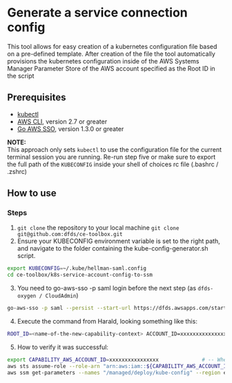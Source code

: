 # Generate a service connection config
This tool allows for easy creation of a kubernetes configuration file based on a pre-defined template.
After creation of the file the tool automatically provisions the kubernetes configuration inside of the AWS Systems Manager Parameter Store of the AWS account specified as the Root ID in the script

## Prerequisites
* [kubectl](https://kubernetes.io/docs/tasks/tools/install-kubectl/)
* [AWS CLI](https://docs.aws.amazon.com/cli/latest/userguide/cli-chap-install.html), version 2.7 or greater
* [Go AWS SSO](https://github.com/theurichde/go-aws-sso), version 1.3.0 or greater

**NOTE:**  
This approach only sets `kubectl` to use the configuration file for the current terminal session you are running. Re-run step five or make sure to export the full path of the `KUBECONFIG` inside your shell of choices rc file (.bashrc / .zshrc)

## How to use

### Steps


1. `git clone` the repository to your local machine
`git clone git@github.com:dfds/ce-toolbox.git`
2. Ensure your KUBECONFIG environment variable is set to the right path, and navigate to the folder containing the kube-config-generator.sh script.
``` bash
export KUBECONFIG=~/.kube/hellman-saml.config
cd ce-toolbox/k8s-service-account-config-to-ssm
```
3. You need to go-aws-sso -p saml login before the next step (as `dfds-oxygen / CloudAdmin`)
``` bash
go-aws-sso -p saml --persist --start-url https://dfds.awsapps.com/start --region eu-west-1
```
4. Execute the command from Harald, looking something like this:
``` bash
ROOT_ID=<name-of-the-new-capability-context> ACCOUNT_ID=xxxxxxxxxxxxxxxx ./kube-config-generator.sh
```
5. How to verify it was successful:
``` bash
export CAPABILITY_AWS_ACCOUNT_ID=xxxxxxxxxxxxxxxx              # -- Where xxxxxxxxxxxxxxxx is the AWS Account ID, as per above
aws sts assume-role --role-arn "arn:aws:iam::${CAPABILITY_AWS_ACCOUNT_ID}:role/OrgRole" --role-session-name "kube-config-check" --duration-seconds 900; \
aws ssm get-parameters --names "/managed/deploy/kube-config" --region eu-central-1
```
